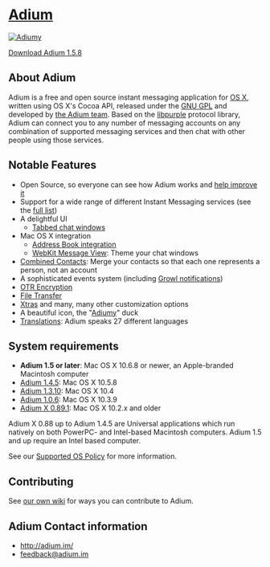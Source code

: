 [Adium](http://adium.im)
========================

[![Adiumy](http://adium.im/images/logo.png)](https://sourceforge.net/projects/adium/files/Adium_1.5.8.dmg/download?accel_key=67%3A1382826588%3Ahttps%253A//www.adium.im/%3A4df3bdae%249307b389bd2bf68b9102c79e586756ec533fe7d2&click_id=1f3aa4e6-3e8e-11e3-a034-0200ac1d1d9b-1&source=accel)

[Download Adium 1.5.8](https://sourceforge.net/projects/adium/files/Adium_1.5.8.dmg/download?accel_key=67%3A1382826588%3Ahttps%253A//www.adium.im/%3A4df3bdae%249307b389bd2bf68b9102c79e586756ec533fe7d2&click_id=1f3aa4e6-3e8e-11e3-a034-0200ac1d1d9b-1&source=accel)

## About Adium ##

Adium is a free and open source instant messaging application for [OS X](https://www.apple.com/osx/), written using OS X's Cocoa API, released under the [GNU GPL](http://www.gnu.org/licenses/licenses.html#GPL) and developed by [the Adium team](https://trac.adium.im/wiki/AdiumTeam). Based on the [libpurple](https://trac.adium.im/wiki/LibPurple) protocol library, Adium can connect you to any number of messaging accounts on any combination of supported messaging services and then chat with other people using those services.

## Notable Features ##
* Open Source, so everyone can see how Adium works and [help improve it](https://trac.adium.im/wiki/Development)
* Support for a wide range of different Instant Messaging services (see the [full list](http://adium.im/help/pgs/Accounts-ListOfServices.html))
* A delightful UI
  * [Tabbed chat windows](http://adium.im/help/pgs/Messaging-TabbedMessaging.html)
* Mac OS X integration
	* [Address Book integration](http://adium.im/help/pgs/AdvancedFeatures-AddressBookIntegration.html)
	* [WebKit Message View](http://adium.im/help/pgs/Messaging-MessageView.html):  Theme your chat windows
* [Combined Contacts](http://adium.im/help/pgs/ContactList-CombiningContacts.html): Merge your contacts so that each one represents a person, not an account
* A sophisticated events system (including [Growl notifications](http://adium.im/help/pgs/AdvancedFeatures-GrowlSupport.html))
* [OTR Encryption](https://trac.adium.im/wiki/OTREncryption)
* [File Transfer](http://adium.im/help/pgs/AdvancedFeatures-FileTransfer.html)
* [Xtras](http://adium.im/help/pgs/AdvancedFeatures-AdiumXtras.html) and many, many other customization options
* A beautiful icon, the "[Adiumy](https://trac.adium.im/wiki/Adiumy)" duck
* [Translations](https://trac.adium.im/wiki/Translations): Adium speaks 27 different languages

## System requirements ##
- **Adium 1.5 or later**: Mac OS X 10.6.8 or newer, an Apple-branded Macintosh computer
- [Adium 1.4.5](http://adiumx.cachefly.net/Adium_1.4.5.dmg): Mac OS X 10.5.8
- [Adium 1.3.10](http://adiumx.cachefly.net/Adium_1.3.10.dmg): Mac OS X 10.4
- [Adium 1.0.6](http://adiumx.cachefly.net/Adium_1.0.6.dmg): Mac OS X 10.3.9
- [Adium X 0.89.1](http://adiumx.cachefly.net/AdiumX_0.89.1.dmg): Mac OS X 10.2.x and older

Adium X 0.88 up to Adium 1.4.5 are Universal applications which run natively on both PowerPC- and Intel-based Macintosh computers. Adium 1.5 and up require an Intel based computer.

See our [Supported OS Policy](https://trac.adium.im/wiki/SupportedOSPolicy) for more information.

## Contributing ##
See [our own wiki](https://trac.adium.im/wiki/Development) for ways you can contribute to Adium.

## Adium Contact information ##
 * http://adium.im/
 * feedback@adium.im
